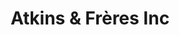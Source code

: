 ---
title: "Atkins & Frères Inc"
url: /saint-maxime-du-mont-louis/atkins-and-freres-inc/
shop: seafood
---